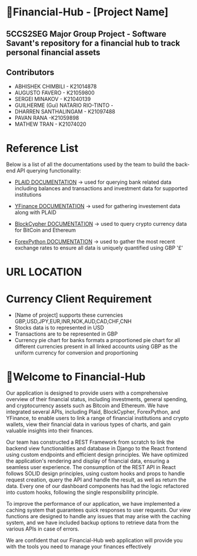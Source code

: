 # 🏦Financial-Hub - [Project Name]
## 5CCS2SEG Major Group Project - Software Savant's repository for a financial hub to track personal financial assets

## Contributors
- ABHISHEK CHIMBILI - K21014878
- AUGUSTO FAVERO - K21059800
- SERGEI MINAKOV - K21040139
- GUILHERME (Gui) NATARIO RIO-TINTO -
- DHARREN SANTHALINGAM - K21097488
- PAVAN RANA -K21059898
- MATHEW TRAN - K21074020

# Reference List
Below is a list of all the documentations used by the team to build the back-end API querying functionality:
- [PLAID DOCUMENTATION](https://plaid.com/docs/) -> used for querying bank related data including balances and transactions and investment data for supported institutions

- [YFinance DOCUMENTATION](https://github.com/ranaroussi/yfinance) -> used for gathering investement data along with PLAID

- [BlockCypher DOCUMENTATION](https://www.blockcypher.com/dev/bitcoin/#introduction) -> used to query crypto currency data for BitCoin and Ethereum

- [ForexPython DOCUMENTATION](https://pypi.org/project/forex-python/) -> used to gather the most recent exchange rates to ensure all data is uniquely quantified using GBP '£'

# URL LOCATION

# Currency Client Requirement
- [Name of project] supports these currencies GBP,USD,JPY,EUR,INR,NOK,AUD,CAD,CHF,CNH
- Stocks data is to represented in USD
- Transactions are to be represented in GBP
- Currency pie chart for banks formats a proportioned pie chart for all different currencies present in all linked accounts using GBP as the uniform currency for conversion and proportioning


# 👋Welcome to Financial-Hub
Our application is designed to provide users with a comprehensive overview of their financial status, including investments, general spending, and cryptocurrency assets such as Bitcoin and Ethereum. We have integrated several APIs, including Plaid, BlockCypher, ForexPython, and YFinance, to enable users to link a range of financial institutions and crypto wallets, view their financial data in various types of charts, and gain valuable insights into their finances.

Our team has constructed a REST Framework from scratch to link the backend view functionalities and database in Django to the React frontend using custom endpoints and efficient design principles. We have optimized the application's rendering and display of financial data, ensuring a seamless user experience. The consumption of the REST API in React follows SOLID design principles, using custom hooks and props to handle request creation, query the API and handle the result, as well as return the data. Every one of our dashboard components has had the logic refactored into custom hooks, following the single responsibility principle.

To improve the performance of our application, we have implemented a caching system that guarantees quick responses to user requests. Our view functions are designed to handle any issues that may arise with the caching system, and we have included backup options to retrieve data from the various APIs in case of errors.

We are confident that our Financial-Hub web application will provide you with the tools you need to manage your finances effectively
